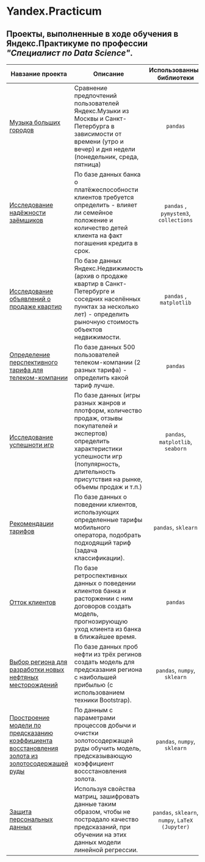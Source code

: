 # Yandex.Practicum
## Проекты, выполненные в ходе обучения в Яндекс.Практикуме по профессии ***"Специалист по Data Science"***.


| Навзание проекта             | Описание                                | Использованные библиотеки|
|-------------------------------|---------------------------------|:-------------------------------------:|
|[Музыка больших городов](https://github.com/Drivdmal/Yandex.Practicum/tree/main/ydx_music) |Сравнение предпочтений пользователей Яндекс.Музыки из Москвы и Санкт-Петербурга в зависимости от времени (утро и вечер) и дня недели (понедельник, среда, пятница) | `pandas` |
|[Исследование надёжности заёмщиков](https://github.com/Drivdmal/Yandex.Practicum/tree/main/reliability_of_borrowers)|По базе данных банка о платёжеспособности клиентов требуется определить - влияет ли семейное положение и количество детей клиента на факт погашения кредита в срок. | `pandas` , `pymystem3`, `collections`|
|[Исследование объявлений о продаже квартир](https://github.com/Drivdmal/Yandex.Practicum/tree/main/apartments_for_sale)|По базе данных Яндекс.Недвижимость (архив о продаже квартир в Санкт-Петербурге и соседних населённых пунктах за несколько лет) - определить рыночную стоимость объектов недвижимости.| `pandas` , `matplotlib`|
|[Определение перспективного тарифа для телеком-компании](https://github.com/Drivdmal/Yandex.Practicum/blob/main/mobile_tariff/mobile_tariff.ipynb)|По базе данных 500 пользователей телеком-компании (2 разных тарифа) - определить какой тариф лучше.| `pandas` |
|[Исследование успешноти игр](https://github.com/Drivdmal/Yandex.Practicum/tree/main/games_analisis)|По базе данных (игры разных жанров и плотформ, количество продаж, отзывы покупателей и экспертов) определить характеристики успешности игр (популярность, длительность присутствия на рынке, объемы продаж и т.п.)| `pandas`, `matplotlib`, `seaborn` |
|[Рекомендации тарифов]()|По базе данных о поведении клиентов, использующих определенные тарифы мобильного оператора, подобрать подходящий тариф (задача классификации).| `pandas`, `sklearn`|
|[Отток клиентов](https://github.com/Drivdmal/Yandex.Practicum/tree/main/customer_outflow)|По базе ретроспективных данных о поведении клиентов банка и расторжении с ним договоров создать модель, прогнозирующую уход клиента из банка в ближайшее время.| `pandas` |
|[Выбор региона для разработки новых нефтяных месторождений](https://github.com/Drivdmal/Yandex.Practicum/tree/main/oil_well)|По базе данных проб нефти из трёх регинов  создать модель для предсказания региона с наибольшей прибылью (с использованием техники Bootstrap).| `pandas`, `numpy`, `sklearn`|
|[Простроение модели по предсказанию коэффициента восстановления золота из золотосодержащей руды](https://github.com/Drivdmal/Yandex.Practicum/tree/main/recovery_au_from_ore)|По данным с параметрами процессов добычи и очистки золотосодержащей руды обучить модель, предсказывающую коэффициент воссстановления золота.| `pandas`, `numpy`, `sklearn`|
|[Защита персональных данных](https://github.com/Drivdmal/Yandex.Practicum/tree/main/encryption_with_matrix)|Используя свойства матриц, зашифровать данные таким образом, чтобы не пострадало качество предсказаний, при обучении на этих данных модели линейной регрессии.|`pandas`, `sklearn`, `numpy`, `LaTeX (Jupyter)`|

